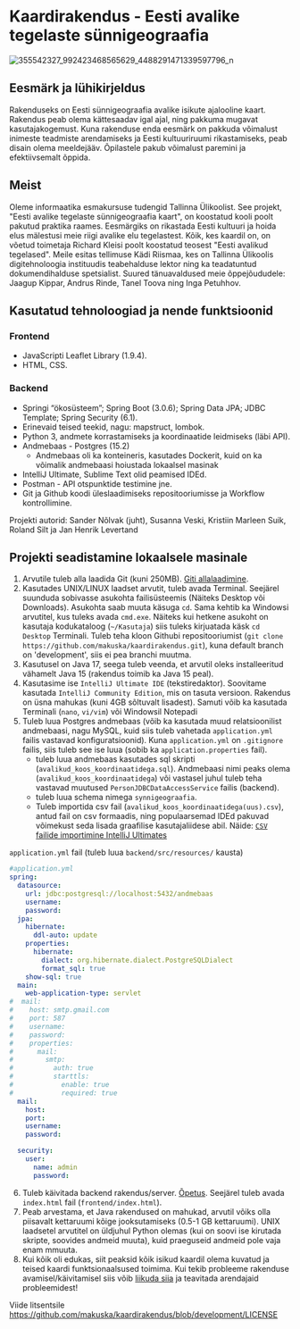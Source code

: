 # Kaardirakendus - Eesti avalike tegelaste sünnigeograafia
![355542327_992423468565629_4488291471339597796_n](https://github.com/makuska/kaardirakendus/assets/114921877/4f23808f-6039-49a0-b158-2e430862c58b)

## Eesmärk ja lühikirjeldus
Rakenduseks on Eesti sünnigeograafia avalike isikute ajalooline kaart. 
Rakendus peab olema kättesaadav igal ajal, ning pakkuma mugavat kasutajakogemust. 
Kuna rakenduse enda eesmärk on pakkuda võimalust inimeste teadmiste arendamiseks ja Eesti kultuuriruumi rikastamiseks, peab disain olema meeldejääv. 
Õpilastele pakub võimalust paremini ja efektiivsemalt õppida.

## Meist
Oleme informaatika esmakursuse tudengid Tallinna Ülikoolist. See projekt, "Eesti avalike tegelaste sünnigeograafia kaart", on koostatud kooli poolt pakutud praktika raames. 
Eesmärgiks on rikastada Eesti kultuuri ja hoida elus mälestusi meie riigi avalike elu tegelastest. 
Kõik, kes kaardil on, on võetud toimetaja Richard Kleisi poolt koostatud teosest "Eesti avalikud tegelased". 
Meile esitas tellimuse Kädi Riismaa, kes on Tallinna Ülikoolis digitehnoloogia instituudis teabehalduse lektor ning ka teadatuntud dokumendihalduse spetsialist. 
Suured tänuavaldused meie õppejõududele: Jaagup Kippar, Andrus Rinde, Tanel Toova ning Inga Petuhhov.

## Kasutatud tehnoloogiad ja nende funktsioonid
### Frontend
* JavaScripti Leaflet Library (1.9.4). 
* HTML, CSS.
  
### Backend 
* Springi “ökosüsteem”; Spring Boot (3.0.6); Spring Data JPA; JDBC Template; Spring Security (6.1).
* Erinevaid teised teekid, nagu: mapstruct, lombok.
* Python 3, andmete korrastamiseks ja koordinaatide leidmiseks (läbi API). 
* Andmebaas - Postgres (15.2)
  * Andmebaas oli ka konteineris, kasutades Dockerit, kuid on ka võimalik andmebaasi hoiustada lokaalsel masinak 
* IntelliJ Ultimate, Sublime Text olid peamised IDEd. 
* Postman - API otspunktide testimine jne.
* Git ja Github koodi üleslaadimiseks repositooriumisse ja Workflow kontrollimine.

Projekti autorid: Sander Nõlvak (juht), Susanna Veski, Kristiin Marleen Suik, Roland Silt ja Jan Henrik Levertand

## Projekti seadistamine lokaalsele masinale
1) Arvutile tuleb alla laadida Git (kuni 250MB). [Giti allalaadimine](https://git-scm.com/downloads).
2) Kasutades UNIX/LINUX laadset arvutit, tuleb avada Terminal. Seejärel suunduda sobivasse asukohta failisüsteemis (Näiteks Desktop või Downloads). Asukohta saab muuta käsuga `cd`. Sama kehtib ka Windowsi arvutitel, kus tuleks avada `cmd.exe`. Näiteks kui hetkene asukoht on kasutaja kodukataloog (`~/Kasutaja`) siis tuleks kirjuatada käsk `cd Desktop` Terminali. Tuleb teha kloon Githubi repositooriumist (`git clone https://github.com/makuska/kaardirakendus.git`), kuna default branch on 'development', siis ei pea branchi muutma. 
3) Kasutusel on Java 17, seega tuleb veenda, et arvutil oleks installeeritud vähamelt Java 15 (rakendus toimib ka Java 15 peal).
4) Kasutasime ise `IntelliJ Ultimate IDE` (tekstiredaktor). Soovitame kasutada `IntelliJ Community Edition`, mis on tasuta versioon. Rakendus on üsna mahukas (kuni 4GB sõltuvalt lisadest). Samuti võib ka kasutada Terminali (`nano`, `vi/vim`) või Windowsil Notepadi
5) Tuleb luua Postgres andmebaas (võib ka kasutada muud relatsioonilist andmebaasi, nagu MySQL, kuid siis tuleb vahetada `application.yml` failis vastavad konfiguratsioonid). Kuna `application.yml` on `.gitignore` failis, siis tuleb see ise luua (sobib ka `application.properties` fail).
    * tuleb luua andmebaas kasutades sql skripti (`avalikud_koos_koordinaatidega.sql`). Andmebaasi nimi peaks olema (`avalikud_koos_koordinaatidega`) või vastasel juhul tuleb teha vastavad muutused `PersonJDBCDataAccessService` failis (backend).
    * tuleb luua schema nimega `synnigeograafia`.
    * Tuleb importida csv fail (`avalikud_koos_koordinaatidega(uus).csv`), antud fail on csv formaadis, ning populaarsemad IDEd pakuvad võimekust seda lisada graafilise kasutajaliidese abil. Näide: [`CSV` failide importimine IntelliJ Ultimates](https://www.jetbrains.com/help/idea/import-data.html)
   
`application.yml` fail (tuleb luua `backend/src/resources/` kausta)
```yml
#application.yml
spring:
  datasource:
    url: jdbc:postgresql://localhost:5432/andmebaas
    username: 
    password: 
  jpa:
    hibernate:
      ddl-auto: update
    properties:
      hibernate:
        dialect: org.hibernate.dialect.PostgreSQLDialect
        format_sql: true
    show-sql: true
  main:
    web-application-type: servlet
#  mail:
#    host: smtp.gmail.com
#    port: 587
#    username: 
#    password: 
#    properties:
#      mail:
#        smtp:
#          auth: true
#          starttls:
#            enable: true
#            required: true
  mail:
    host: 
    port: 
    username: 
    password: 

  security:
    user:
      name: admin
      password: 
``` 
6) Tuleb käivitada backend rakendus/server. [Õpetus](https://www.geeksforgeeks.org/how-to-run-spring-boot-application/). Seejärel tuleb avada `index.html` fail (`frontend/index.html`).
7) Peab arvestama, et Java rakendused on mahukad, arvutil võiks olla piisavalt kettaruumi kõige jooksutamiseks (0.5-1 GB kettaruumi). UNIX laadsetel arvutitel on üldjuhul Python olemas (kui on soovi ise kirutada skripte, soovides andmeid muuta), kuid praeguseid andmeid pole vaja enam mmuuta.
8) Kui kõik oli edukas, siit peaksid kõik isikud kaardil olema kuvatud ja teised kaardi funktsionaalsused toimima. Kui tekib probleeme rakenduse avamisel/käivitamisel siis võib [liikuda siia](https://github.com/makuska/kaardirakendus/issues) ja teavitada arendajaid probleemidest!

Viide litsentsile https://github.com/makuska/kaardirakendus/blob/development/LICENSE
